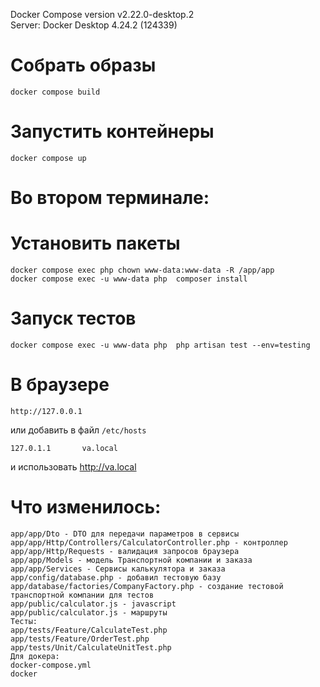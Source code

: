 Docker Compose version v2.22.0-desktop.2  
Server: Docker Desktop 4.24.2 (124339)


# Собрать образы
```
docker compose build
```
# Запустить контейнеры
```
docker compose up
```
# Во втором терминале:
# Установить пакеты
```
docker compose exec php chown www-data:www-data -R /app/app
docker compose exec -u www-data php  composer install
```
# Запуск тестов
```
docker compose exec -u www-data php  php artisan test --env=testing
```

# В браузере
```
http://127.0.0.1
```
или добавить в файл ```/etc/hosts```
```
127.0.1.1       va.local
```
и использовать http://va.local

# Что изменилось:
```
app/app/Dto - DTO для передачи параметров в сервисы
app/app/Http/Controllers/CalculatorController.php - контроллер
app/app/Http/Requests - валидация запросов браузера
app/app/Models - модель Транспортной компании и заказа
app/app/Services - Сервисы калькулятора и заказа
app/config/database.php - добавил тестовую базу
app/database/factories/CompanyFactory.php - создание тестовой транспортной компании для тестов
app/public/calculator.js - javascript
app/public/calculator.js - маршруты
Тесты:
app/tests/Feature/CalculateTest.php
app/tests/Feature/OrderTest.php
app/tests/Unit/CalculateUnitTest.php
Для докера:
docker-compose.yml
docker
```